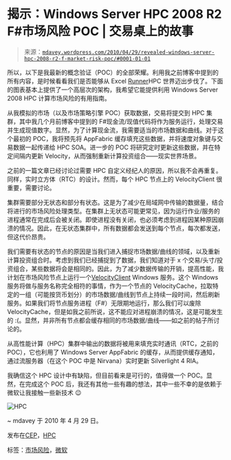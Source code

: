 <!--yml

类别：未分类

日期：2024-05-18 06:13:44

-->

# 揭示：Windows Server HPC 2008 R2 F#市场风险 POC | 交易桌上的故事

> 来源：[`mdavey.wordpress.com/2010/04/29/revealed-windows-server-hpc-2008-r2-f-market-risk-poc/#0001-01-01`](https://mdavey.wordpress.com/2010/04/29/revealed-windows-server-hpc-2008-r2-f-market-risk-poc/#0001-01-01)

所以，以下是我最新的概念验证（POC）的全部荣耀。利用我之前博客中提到的所有内容，是时候看看我们是否能够从 Excel [Runner](http://www.theregister.co.uk/2010/04/07/microsoft_hpc_server_r2_beta_2/)HPC 世界迈出步伐了。下面的图表基本上提供了一个高层次的架构，我希望它能提供利用 Windows Server 2008 HPC 计算市场风险的有用指南。

从我模拟的市场（以及市场策略引擎 POC）获取数据，交易将提交到 HPC 集群，其中我几个月前博客中提到的 F#现金流/现值代码将作为服务运行，处理交易并生成现值数字。显然，为了计算现金流，我需要适当的市场数据和曲线。对于这个最初的 POC，我将预先将 AppFabric 缓存填充这些数据，并将速度对象键与交易数据一起传递给 HPC SOA。进一步的 POC 将研究定时更新这些数据，并在特定间隔内更新 Velocity，从而强制重新计算投资组合——现实世界场景。

之前的一篇文章已经讨论过需要 HPC 自定义经纪人的原因，所以我不会再重复。同样，实时立方体（RTC）的设计。然而，每个 HPC 节点上的 VelocityClient 很重要，需要讨论。

集群需要部分无状态和部分有状态。这是为了减少在局域网中传输的数据量，结合将进行的市场风险处理类型。在集群上无状态可能更常见，因为运行作业/服务的进程通常在完成后会被关闭。即使进程没有关闭，也必须考虑到进程因某种原因崩溃的情况。因此，在无状态集群中，所有数据都会发送到每个节点，每次都发送，但这代价昂贵。

我们需要有状态的节点的原因是当我们进入捕捉市场数据/曲线的领域，以及重新计算投资组合时。考虑到我们已经捕捉到了数据，我们知道对于 x 个交易/头寸/投资组合，某些数据将会是相同的。因此，为了减少数据传输的开销，提高性能，我计划在市场风险节点上运行一个[VelocityClient](http://msdn.microsoft.com/en-us/magazine/dd861287.aspx) Windows 服务。这个 Windows 服务将做与服务名称完全相符的事情，作为一个节点的 VelocityCache，拉取特定的一组（可能按货币划分）的市场数据/曲线到节点上持续一段时间，然后刷新服务。如果我们将节点服务进程（F#）无限期地运行，那么我们可以废除 VelocityCache，但是如我之前所说，这不能应对进程崩溃的情况，这是可能发生的 :(。显然，并非所有节点都会缓存相同的市场数据/曲线——如之前的帖子所讨论的。

从高性能计算（HPC）集群中输出的数据将被用来填充实时通讯（RTC，之前的 POC），它也利用了 Windows Server AppFabric 的缓存，从而提供缓存通知，通过流服务器（在这个 POC 中是 Nirvana）实时更新 Silverlight 4 RIA。

我确信这个 HPC 设计中有缺陷，但目前看来是可行的，值得做一个 POC。显然，在完成这个 POC 后，我还有其他一些有趣的想法，其中一些不幸的是依赖于微软让我接触一些新技术 😉

![HPC](https://mdavey.wordpress.com/wp-content/uploads/2010/04/hpc.jpg)

~ mdavey 于 2010 年 4 月 29 日。

发布在[CEP](https://mdavey.wordpress.com/category/hpc/cep/)，[HPC](https://mdavey.wordpress.com/category/hpc/)

标签：[市场风险](https://mdavey.wordpress.com/tag/marketrisk/)，[微软](https://mdavey.wordpress.com/tag/microsoft/)
